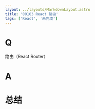```yaml
---
layout: ../layouts/MarkdownLayout.astro
title: '00163 React 路由'
tags: ['React', '未完成']
---
```


# Q

路由（React Router）

# A



# 总结



<script>
  function func() {

  }
  
</script>